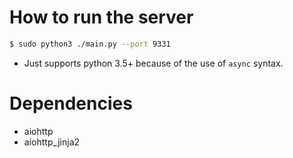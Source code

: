 # How to run the server

```bash
$ sudo python3 ./main.py --port 9331
```

* Just supports python 3.5+ because of the use of `async` syntax.


# Dependencies

- aiohttp
- aiohttp_jinja2
